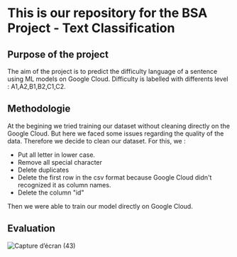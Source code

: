 # This is our repository for the BSA Project - Text Classification

## Purpose of the project 
The aim of the project is to predict the difficulty language of a sentence using ML models on Google Cloud. Difficulty is labelled with differents level : A1,A2,B1,B2,C1,C2.

## Methodologie
At the begining we tried training our dataset without cleaning directly on the Google Cloud. But here we faced some issues regarding the quality of the data. 
Therefore we decide to clean our dataset. For this, we :
- Put all letter in lower case.
- Remove all special character 
- Delete duplicates 
- Delete the first row in the csv format because Google Cloud didn't recognized it as column names.
- Delete the column "id"

Then we were able to train our model directly on Google Cloud.

## Evaluation
![Capture d’écran (43)](https://user-images.githubusercontent.com/73751401/169562841-eee20ba1-ce49-4291-91a7-8d1fe4c9ae49.png)
